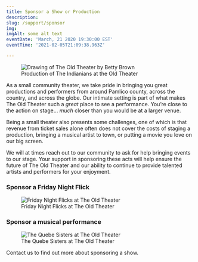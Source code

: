```yaml
---
title: Sponsor a Show or Production
description:   
slug: /support/sponsor
img: 
imgAlt: some alt text
eventDate: 'March, 21 2020 19:30:00 EST'
eventTime: '2021-02-05T21:09:38.963Z'

---
```


<figure>
  <img
    src="/images/volunteer/the_indianians.jpg"
    alt="Drawing of The Old Theater by Betty Brown"
  />
  <figcaption class="italic">
     Production of The Indianians at the Old Theater
  </figcaption>
</figure>


As a small community theater, we take pride in bringing you great productions and performers from around Pamlico county, across the country, and across the globe.   Our intimate setting is part of what makes The Old Theater such a *great* place to see a performance.  You’re close to the action on stage… *much* closer than you would be at a larger venue.

Being a small theater also presents some challenges, one of which is that revenue from ticket sales alone often does not cover the costs of staging a production, bringing a musical artist to town, or putting a movie you love on our big screen.  

We will at times reach out to our community to ask for help bringing events to our stage. Your support in sponsoring these acts will help ensure the future of The Old Theater and our ability to continue to provide talented artists and performers for your enjoyment.


### Sponsor a Friday Night Flick

<figure>
  <img
    src="/images/support/blues_brothers.jpg"
    alt="Friday Night Flicks at The Old Theater"
    loading="lazy"
  />
  <figcaption class="italic">
     Friday Night Flicks at The Old Theater
  </figcaption>
</figure>


### Sponsor a musical performance

<figure>
  <img
    src="/images/support/quebe_sisters3.jpg"
    alt="The Quebe Sisters at The Old Theater"
    loading="lazy"
  />
  <figcaption class="italic">
     The Quebe Sisters at The Old Theater
  </figcaption>
</figure>

Contact us to find out more about sponsoring a show. 

<button-link url="/contact" text="CONTACT US"/>
   





